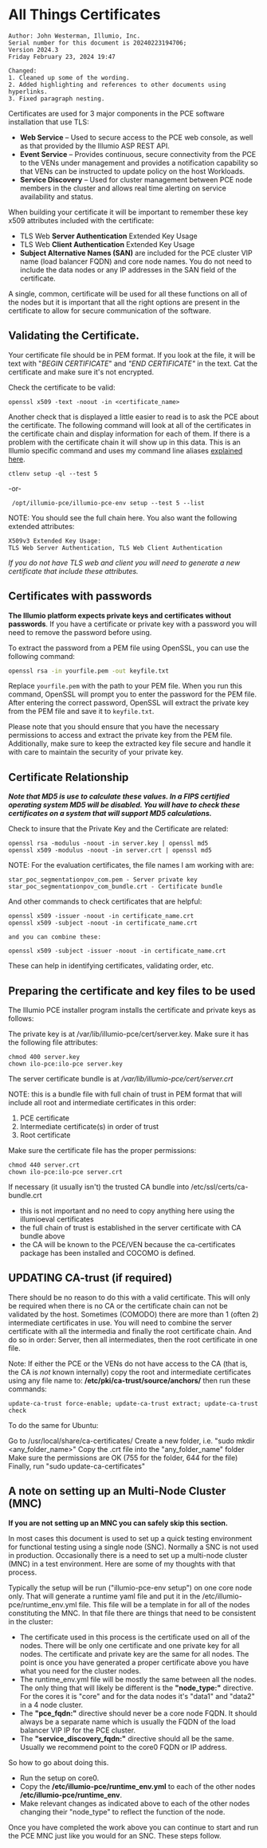 # All Things Certificates

```
Author: John Westerman, Illumio, Inc.
Serial number for this document is 20240223194706;
Version 2024.3
Friday February 23, 2024 19:47

Changed:
1. Cleaned up some of the wording.
2. Added highlighting and references to other documents using hyperlinks.
3. Fixed paragraph nesting.
```

Certificates are used for 3 major components in the PCE software installation that use TLS:
- **Web Service** – Used to secure access to the PCE web console, as well as that provided by the Illumio ASP REST API.
- **Event Service** – Provides continuous, secure connectivity from the PCE to the VENs under management and provides a notification capability so that VENs can be instructed to update policy on the host Workloads.
- **Service Discovery** – Used for cluster management between PCE node members in the cluster and allows real time alerting on service availability and status.

When building your certificate it will be important to remember these key x509 attributes included with the certificate:

- TLS Web **Server Authentication** Extended Key Usage
- TLS Web **Client Authentication** Extended Key Usage
- **Subject Alternative Names (SAN)** are included for the PCE cluster VIP name (load balancer FQDN) and core node names. You do not need to include the data nodes or any IP addresses in the SAN field of the certificate.

A single, common, certificate will be used for all these functions on all of the nodes but it is important that all the right options are present in the certificate to allow for secure communication of the software.

## Validating the Certificate.

Your certificate file should be in PEM format. If you look at the file, it will be text with "_BEGIN CERTIFICATE_" and _"END CERTIFICATE"_ in the text. Cat the certificate and make sure it's not encrypted.

Check the certificate to be valid:
```
openssl x509 -text -noout -in <certificate_name>
```
Another check that is displayed a little easier to read is to ask the PCE about the certificate. The following command will look at all of the certificates in the certificate chain and display information for each of them. If there is a problem with the certificate chain it will show up in this data. This is an Illumio specific command and uses my command line aliases [explained here](README.md#set-up-for-command-aliasing-optional).

```
ctlenv setup -ql --test 5
```

-or-

```
 /opt/illumio-pce/illumio-pce-env setup --test 5 --list
```

NOTE: You should see the full chain here. You also want the following extended attributes:
```
X509v3 Extended Key Usage:
TLS Web Server Authentication, TLS Web Client Authentication
```
*If you do not have TLS web and client you will need to generate a new certificate that include these attributes.*

## Certificates with passwords

**The Illumio platform expects private keys and certificates without passwords**. If you have a certificate or private key with a password you will need to remove the password before using.

To extract the password from a PEM file using OpenSSL, you can use the following command:

```bash
openssl rsa -in yourfile.pem -out keyfile.txt
```

Replace `yourfile.pem` with the path to your PEM file. When you run this command, OpenSSL will prompt you to enter the password for the PEM file. After entering the correct password, OpenSSL will extract the private key from the PEM file and save it to `keyfile.txt`.

Please note that you should ensure that you have the necessary permissions to access and extract the private key from the PEM file. Additionally, make sure to keep the extracted key file secure and handle it with care to maintain the security of your private key.

## Certificate Relationship

_**Note that MD5 is use to calculate these values. In a FIPS certified operating system MD5 will be disabled. You will have to check these certificates on a system that will support MD5 calculations.**_

Check to insure that the Private Key and the Certificate are related:
```
openssl rsa -modulus -noout -in server.key | openssl md5
openssl x509 -modulus -noout -in server.crt | openssl md5
```

NOTE: For the evaluation certificates, the file names I am working with are:
```
star_poc_segmentationpov_com.pem - Server private key
star_poc_segmentationpov_com_bundle.crt - Certificate bundle
```

And other commands to check certificates that are helpful:

```
openssl x509 -issuer -noout -in certificate_name.crt
openssl x509 -subject -noout -in certificate_name.crt

and you can combine these:

openssl x509 -subject -issuer -noout -in certificate_name.crt
```

These can help in identifying certificates, validating order, etc.

## Preparing the certificate and key files to be used

The Illumio PCE installer program installs the certificate and private keys as follows:

The private key is at /var/lib/illumio-pce/cert/server.key. Make sure it has the following file attributes:
```
chmod 400 server.key
chown ilo-pce:ilo-pce server.key
```

The server certificate bundle is at */var/lib/illumio-pce/cert/server.crt*

NOTE: this is a bundle file with full chain of trust in PEM format that will include all root and intermediate certificates in this order:

1. PCE certificate
2. Intermediate certificate(s) in order of trust
3. Root certificate

Make sure the certificate file has the proper permissions:
```
chmod 440 server.crt
chown ilo-pce:ilo-pce server.crt
```

If necessary (it usually isn't) the trusted CA bundle into /etc/ssl/certs/ca-bundle.crt
- this is not important and no need to copy anything here using the illumioeval certificates
- the full chain of trust is established in the server certificate with CA bundle above
- the CA will be known to the PCE/VEN because the ca-certificates package has been installed and COCOMO is defined.

##  UPDATING CA-trust (if required)

There should be no reason to do this with a valid certificate. This will only be required when there is no CA or the certificate chain can not be validated by the host. Sometimes (COMODO) there are more than 1 (often 2) intermediate certificates in use. You will need to combine the server certificate with all the intermedia and finally the root certificate chain. And do so in order: Server, then all intermediates, then the root certificate in one file.

Note: If either the PCE or the VENs do not have access to the CA (that is, the CA is *not* known internally) copy the root and intermediate certificates using any file name to: **/etc/pki/ca-trust/source/anchors/** then run these commands:
```
update-ca-trust force-enable; update-ca-trust extract; update-ca-trust check
```

To do the same for Ubuntu:

Go to /usr/local/share/ca-certificates/
Create a new folder, i.e. "sudo mkdir <any_folder_name>"
Copy the .crt file into the "any_folder_name" folder
Make sure the permissions are OK (755 for the folder, 644 for the file)
Finally, run "sudo update-ca-certificates"

## A note on setting up an Multi-Node Cluster (MNC)

**If you are not setting up an MNC you can safely skip this section.**

In most cases this document is used to set up a quick testing environment for functional testing using a single node (SNC). Normally a SNC is not used in production. Occasionally there is a need to set up a multi-node cluster (MNC) in a test environment. Here are some of my thoughts with that process.

Typically the setup will be run ("illumio-pce-env setup") on one core node only. That will generate a runtime yaml file and put it in the /etc/illumio-pce/runtime_env.yml file. This file will be a template in for all of the nodes constituting the MNC. In that file there are things that need to be consistent in the cluster:

* The certificate used in this process is the certificate used on all of the nodes. There will be only one certificate and one private key for all nodes. The certificate and private key are the same for all nodes. The point is once you have generated a proper certificate above you have what you need for the cluster nodes.
* The runtime_env.yml file will be mostly the same between all the nodes. The only thing that will likely be different is the **"node_type:"** directive. For the cores it is "core" and for the data nodes it's "data1" and "data2" in a 4 node cluster.
* The **"pce_fqdn:"** directive should never be a core node FQDN. It should always be a separate name which is usually the FQDN of the load balancer VIP IP for the PCE cluster.
* The **"service_discovery_fqdn:"** directive should all be the same. Usually we recommend point to the core0 FQDN or IP address.

So how to go about doing this.

* Run the setup on core0.
* Copy the **/etc/illumio-pce/runtime_env.yml** to each of the other nodes **/etc/illumio-pce/runtime_env**.
* Make relevant changes as indicated above to each of the other nodes changing their "node_type" to reflect the function of the node.

Once you have completed the work above you can continue to start and run the PCE MNC just like you would for an SNC. These steps follow.